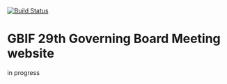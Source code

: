 [![Build Status](https://builds.gbif.org/job/hp-gb29/badge/icon)](https://builds.gbif.org/job/hp-gb29/lastBuild/console)

# GBIF 29th Governing Board Meeting website

in progress
